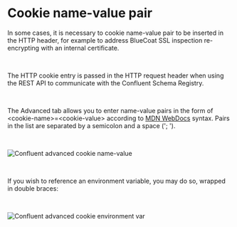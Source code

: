 # Cookie name-value pair

In some cases, it is necessary to cookie name-value pair to be inserted in the HTTP header, for example to address BlueCoat SSL inspection re-encrypting with an internal certificate.

&nbsp;

The HTTP cookie entry is passed in the HTTP request header when using the REST API to communicate with the Confluent Schema Registry.

&nbsp;

The Advanced tab allows you to enter name-value pairs in the form of \<cookie-name\>=\<cookie-value\> according to [MDN WebDocs](<https://developer.mozilla.org/en-US/docs/Web/HTTP/Headers/Cookie#syntax> "target=\"\_blank\"") syntax. Pairs in the list are separated by a semicolon and a space ('; ').&nbsp;

&nbsp;

![Confluent advanced cookie name-value](<lib/Confluent advanced cookie name-value.png>)

&nbsp;

If you wish to reference an environment variable, you may do so, wrapped in double braces:

&nbsp;

![Confluent advanced cookie environment var](<lib/Confluent advanced cookie environment var.png>)

&nbsp;

&nbsp;

